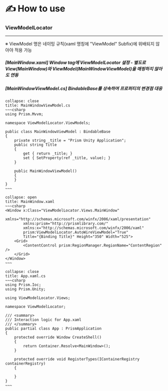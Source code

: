 # ✍️ How to use

### ViewModelLocator
---
※ ViewModel 명은 네이밍 규칙(xaml 명칭에 "ViewModel" Subfix)에 위배되지 않아야 적용 가능
##### [MainWindow.xaml] Window tag에 ViewModelLocator 설정 - 별도로 View(MainWindow)와 ViewModel(MainWindowViewModel)을 매핑하지 않아도 연동
##### [MainWindowViewModel.cs] BindableBase를 상속하여 프로퍼티의 변경점 대응

```ad-note
collapse: close
title: MainWindowViewModel.cs
~~~csharp
using Prism.Mvvm;

namespace ViewModelLocator.ViewModels;

public class MainWindowViewModel : BindableBase
{
	private string _title = "Prism Unity Application";
	public string Title
	{
		get { return _title; }
		set { SetProperty(ref _title, value); }
	}

	public MainWindowViewModel()
	{
	}
}
~~~
```

```ad-note
collapse: open
title: MainWindow.xaml
~~~csharp
<Window x:Class="ViewModelLocator.Views.MainWindow"
        xmlns="http://schemas.microsoft.com/winfx/2006/xaml/presentation"
        xmlns:prism="http://prismlibrary.com/"
        xmlns:x="http://schemas.microsoft.com/winfx/2006/xaml"
        prism:ViewModelLocator.AutoWireViewModel="True"
        Title="{Binding Title}" Height="350" Width="525">
    <Grid>
        <ContentControl prism:RegionManager.RegionName="ContentRegion" />
    </Grid>
</Window>
~~~
```

```ad-note
collapse: close
title: App.xaml.cs
~~~csharp
using Prism.Ioc;
using Prism.Unity;

using ViewModelLocator.Views;

namespace ViewModelLocator;

/// <summary>
/// Interaction logic for App.xaml
/// </summary>
public partial class App : PrismApplication
{
	protected override Window CreateShell()
	{
		return Container.Resolve<MainWindow>();
	}

	protected override void RegisterTypes(IContainerRegistry containerRegistry)
	{

	}
}
~~~
```

